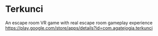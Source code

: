 # Terkunci
An escape room VR game with real escape room gameplay experience
https://play.google.com/store/apps/details?id=com.agatejogja.terkunci
